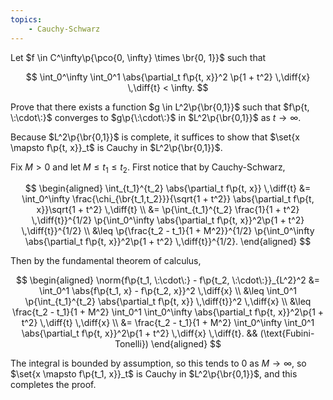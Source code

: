 ```yaml
---
topics:
    - Cauchy-Schwarz
---
```


<problem>

Let $f \in C^\infty\p{\pco{0, \infty} \times \br{0, 1}}$ such that

$$
\int_0^\infty \int_0^1 \abs{\partial_t f\p{t, x}}^2 \p{1 + t^2} \,\diff{x} \,\diff{t} < \infty.
$$

Prove that there exists a function $g \in L^2\p{\br{0,1}}$ such that $f\p{t, \:\cdot\:}$ converges to $g\p{\:\cdot\:}$ in $L^2\p{\br{0,1}}$ as $t \to \infty$.

</problem>

<solution>

Because $L^2\p{\br{0,1}}$ is complete, it suffices to show that $\set{x \mapsto f\p{t, x}}_t$ is Cauchy in $L^2\p{\br{0,1}}$.

Fix $M > 0$ and let $M \leq t_1 \leq t_2$. First notice that by Cauchy-Schwarz,

$$
\begin{aligned}
    \int_{t_1}^{t_2} \abs{\partial_t f\p{t, x}} \,\diff{t}
        &= \int_0^\infty \frac{\chi_{\br{t_1,t_2}}}{\sqrt{1 + t^2}} \abs{\partial_t f\p{t, x}}\sqrt{1 + t^2} \,\diff{t} \\
        &= \p{\int_{t_1}^{t_2} \frac{1}{1 + t^2} \,\diff{t}}^{1/2} \p{\int_0^\infty \abs{\partial_t f\p{t, x}}^2\p{1 + t^2} \,\diff{t}}^{1/2} \\
        &\leq \p{\frac{t_2 - t_1}{1 + M^2}}^{1/2} \p{\int_0^\infty \abs{\partial_t f\p{t, x}}^2\p{1 + t^2} \,\diff{t}}^{1/2}.
\end{aligned}
$$

Then by the fundamental theorem of calculus,

$$
\begin{aligned}
    \norm{f\p{t_1, \:\cdot\:} - f\p{t_2, \:\cdot\:}}_{L^2}^2
        &= \int_0^1 \abs{f\p{t_1, x} - f\p{t_2, x}}^2 \,\diff{x} \\
        &\leq \int_0^1 \p{\int_{t_1}^{t_2} \abs{\partial_t f\p{t, x}} \,\diff{t}}^2 \,\diff{x} \\
        &\leq \frac{t_2 - t_1}{1 + M^2} \int_0^1 \int_0^\infty \abs{\partial_t f\p{t, x}}^2\p{1 + t^2} \,\diff{t} \,\diff{x} \\
        &= \frac{t_2 - t_1}{1 + M^2} \int_0^\infty \int_0^1 \abs{\partial_t f\p{t, x}}^2\p{1 + t^2} \,\diff{x} \,\diff{t}.
            && (\text{Fubini-Tonelli})
\end{aligned}
$$

The integral is bounded by assumption, so this tends to $0$ as $M \to \infty$, so $\set{x \mapsto f\p{t_1, x}}_t$ is Cauchy in $L^2\p{\br{0,1}}$, and this completes the proof.

</solution>
